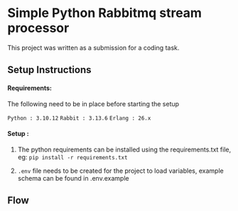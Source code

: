 # Simple Python Rabbitmq stream processor

This project was written as a submission for a coding task.

## Setup Instructions

#### Requirements:

The following need to be in place before starting the setup

`Python : 3.10.12`
`Rabbit : 3.13.6`
`Erlang : 26.x`


#### Setup :

1. The python requirements can be installed using the requirements.txt file, eg:
    `pip install -r requirements.txt`
    
2. `.env` file needs to be created for the project to load variables, example schema can be found in .env.example

## Flow